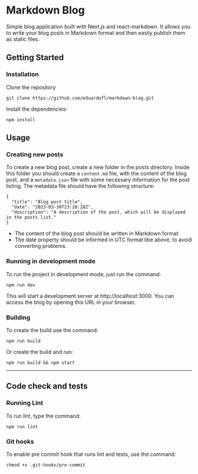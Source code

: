 # Markdown Blog

Simple blog application built with Next.js and react-markdown. It allows you to write your blog posts in Markdown format and then easily publish them as static files.

## Getting Started

### Installation

Clone the repository
```
git clone https://github.com/eduardofl/markdown-blog.git
```
Install the dependencies:
```
npm install
```

## Usage

### Creating new posts
To create a new blog post, create a new folder in the posts directory. Inside this folder you should create a `content.md` file, with the content of the blog post, and a `metadata.json` file with some necessary information for the post listing. The metadata file should have the following structure:
```
{
  "title": "Blog post title",
  "date": "2023-03-30T23:28:28Z",
  "description": "A description of the post, which will be displayed in the posts list."
}
```
- The content of the blog post should be written in Markdown format.
- The date property should be informed in UTC format libe above, to avoid converting problems.

### Running in development mode

To run the project in development mode, just run the command:

```
npm run dev
```

This will start a development server at http://localhost:3000. You can access the blog by opening this URL in your browser.

### Building

To create the build use the command:

```
npm run build
```

Or create the build and run:
```
npm run build && npm start
```

---

## Code check and tests

### Running Lint

To run lint, type the command:

```
npm run lint
```

### Git hooks

To enable pre commit hook that runs lint and tests, use the command:

```
chmod +x .git-hooks/pre-commit
```
